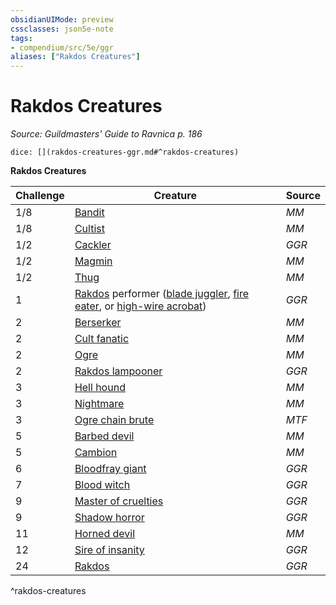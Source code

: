 ```yaml
---
obsidianUIMode: preview
cssclasses: json5e-note
tags:
- compendium/src/5e/ggr
aliases: ["Rakdos Creatures"]
---
```

# Rakdos Creatures
*Source: Guildmasters' Guide to Ravnica p. 186* 

`dice: [](rakdos-creatures-ggr.md#^rakdos-creatures)`

**Rakdos Creatures**

| Challenge | Creature | Source |
|-----------|----------|--------|
| 1/8 | [Bandit](b_bandit.md) | *MM* |
| 1/8 | [Cultist](b_cultist.md) | *MM* |
| 1/2 | [Cackler](b_cackler-ggr.md) | *GGR* |
| 1/2 | [Magmin](b_magmin.md) | *MM* |
| 1/2 | [Thug](b_thug.md) | *MM* |
| 1 | [Rakdos](compendium/bestiary/npc/rakdos-ggr.md) performer ([blade juggler](b_rakdos-performer-blade-juggler-ggr.md), [fire eater](b_rakdos-performer-fire-eater-ggr.md), or [high-wire acrobat](b_rakdos-performer-high-wire-acrobat-ggr.md)) | *GGR* |
| 2 | [Berserker](b_berserker.md) | *MM* |
| 2 | [Cult fanatic](b_cult-fanatic.md) | *MM* |
| 2 | [Ogre](b_ogre.md) | *MM* |
| 2 | [Rakdos lampooner](b_rakdos-lampooner-ggr.md) | *GGR* |
| 3 | [Hell hound](b_hell-hound.md) | *MM* |
| 3 | [Nightmare](b_nightmare.md) | *MM* |
| 3 | [Ogre chain brute](b_ogre-chain-brute-mpmm.md) | *MTF* |
| 5 | [Barbed devil](b_barbed-devil.md) | *MM* |
| 5 | [Cambion](b_cambion.md) | *MM* |
| 6 | [Bloodfray giant](b_bloodfray-giant-ggr.md) | *GGR* |
| 7 | [Blood witch](b_blood-witch-ggr.md) | *GGR* |
| 9 | [Master of cruelties](b_master-of-cruelties-ggr.md) | *GGR* |
| 9 | [Shadow horror](b_shadow-horror-ggr.md) | *GGR* |
| 11 | [Horned devil](b_horned-devil.md) | *MM* |
| 12 | [Sire of insanity](b_sire-of-insanity-ggr.md) | *GGR* |
| 24 | [Rakdos](compendium/bestiary/npc/rakdos-ggr.md) | *GGR* |
^rakdos-creatures